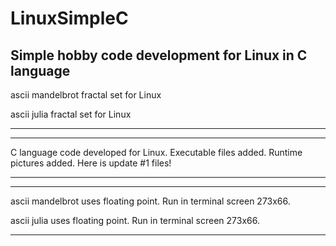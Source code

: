 # LinuxSimpleC
Simple hobby code development for Linux in C language
---------------------------------------------------------------------------------------------------------------

ascii mandelbrot fractal set for Linux

ascii julia fractal set for Linux

---------------------------------------------------------------------------------------------------------------


---------------------------------------------------------------------------------------------------------------
C language code developed for Linux. 
Executable files added.
Runtime pictures added.
Here is update #1 files!

---------------------------------------------------------------------------------------------------------------


---------------------------------------------------------------------------------------------------------------

ascii mandelbrot uses floating point. Run in terminal screen 273x66.

ascii julia uses floating point. Run in terminal screen 273x66.

---------------------------------------------------------------------------------------------------------------
